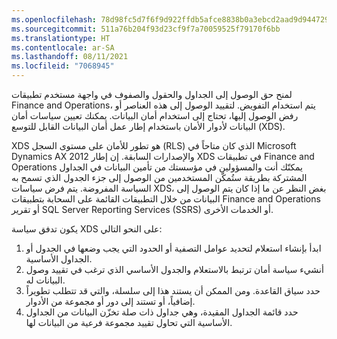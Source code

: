 ```yaml
---
ms.openlocfilehash: 78d98fc5d7f6f9d922ffdb5afce8838b0a3ebcd2aad9d944729fdda995b132a8
ms.sourcegitcommit: 511a76b204f93d23cf9f7a70059525f79170f6bb
ms.translationtype: HT
ms.contentlocale: ar-SA
ms.lasthandoff: 08/11/2021
ms.locfileid: "7068945"
---
```

لمنح حق الوصول إلى الجداول والحقول والصفوف في واجهة مستخدم تطبيقات Finance and Operations، يتم استخدام التفويض. لتقييد الوصول إلى هذه العناصر أو رفض الوصول إليها، تحتاج إلى استخدام أمان البيانات. يمكنك تعيين سياسات أمان البيانات لأدوار الأمان باستخدام إطار عمل أمان البيانات القابل للتوسع (XDS).

XDS هو تطور للأمان على مستوى السجل (RLS) الذي كان متاحاً في Microsoft Dynamics AX 2012 والإصدارات السابقة. إن إطار XDS في تطبيقات Finance and Operations يمكنّك أنت والمسؤولين في مؤسستك من تأمين البيانات في الجداول المشتركة بطريقة ستُمكّن المستخدمين من الوصول إلى جزء الجدول الذي تسمح به السياسة المفروضة. يتم فرض سياسات XDS، بغض النظر عن ما إذا كان يتم الوصول إلى البيانات من خلال التطبيقات القائمة على السحابة بتطبيقات Finance and Operations أو تقرير SQL Server Reporting Services (SSRS) أو الخدمات الأخرى.

يكون تدفق سياسة XDS على النحو التالي: 

1.  ابدأ بإنشاء استعلام لتحديد عوامل التصفية أو الحدود التي يجب وضعها في الجدول أو الجداول الأساسية.
2.  أنشيء سياسة أمان ترتبط بالاستعلام والجدول الأساسي الذي ترغب في تقييد وصول البيانات له.
3.  حدد سياق القاعدة. ومن الممكن أن يستند هذا إلى سلسلة، والتي قد تتطلب تطويراً إضافياً، أو تستند إلى دور أو مجموعة من الأدوار.
4.  حدد قائمة الجداول المقيدة، وهي جداول ذات صلة تخزّن البيانات من الجداول الأساسية التي تحاول تقييد مجموعة فرعية من البيانات لها.

